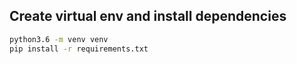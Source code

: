 
## Create virtual env and install dependencies
```bash
python3.6 -m venv venv
pip install -r requirements.txt
```
